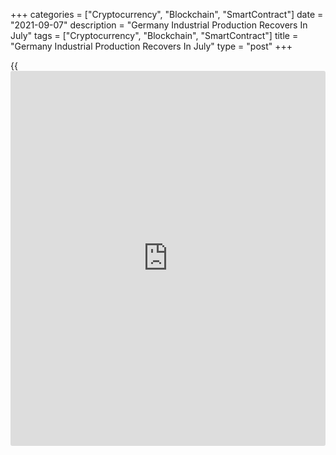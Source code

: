 +++
categories = ["Cryptocurrency", "Blockchain", "SmartContract"]
date = "2021-09-07"
description = "Germany Industrial Production Recovers In July"
tags = ["Cryptocurrency", "Blockchain", "SmartContract"]
title = "Germany Industrial Production Recovers In July"
type = "post"
+++

{{<iframe id="large-banner" src="https://www.bounty.group/#slide=5.0" width="100%" height="600" scrolling="no" style="border: 0px solid rgb(216, 221, 230); border-radius: 3px;">}}

Germany's industrial production recovered in July, data from Destatis
showed on Tuesday.

Industrial production grew 1 percent month-on-month in July, offsetting
a revised 1 percent fall in June. Economists had forecast a monthly
growth of 0.9 percent.

Compared with February 2020, the month before restrictions were imposed
due to the corona pandemic, production in this July was 5.5 percent
lower in seasonally and [calendar](https://www.fintechee.com/web-trader/) adjusted [terms](https://www.fintechee.com/terms/).

Industrial production excluding energy and construction was up 1.3
percent in July.  
Energy production dropped 3.2 percent, while construction output
increased 1.1 percent.

On a yearly basis, industrial output advanced 5.7 percent in July,
faster than the 5.4 percent increase posted in June.

For comments and feedback [contact](https://www.playgroundfx.com/contact/): editorial@rtt[news](https://www.letsplayfx.com/blog/forex-news-website/).com

[Economic News][1]

 **What parts of the world are seeing the best (and worst) economic
performances lately? Click[here][2] to check out our [Econ Scorecard][2]
and find out! See up-to-the-moment [ranking](https://www.playgroundfx.com/blog/crypto-exchange-ranking/)s for the best and worst
performers in [GDP][3], [unemployment rate][4], [inflation][5] and much
more.**

   1. www.rtt[news](https://www.letsplayfx.com/blog/forex-news-website/).com/Content/EconomicNews.aspx
   2. www.rtt[news](https://www.letsplayfx.com/blog/forex-news-website/).com/economic-scorecard/world-rank/retail-sales/highest-performance.aspx
   3. www.rtt[news](https://www.letsplayfx.com/blog/forex-news-website/).com/economic-scorecard/world-rank/GDP/highest-performance.aspx
   4. www.rtt[news](https://www.letsplayfx.com/blog/forex-news-website/).com/economic-scorecard/world-rank/unemployment-rate/lowest-performance.aspx
   5. www.rtt[news](https://www.letsplayfx.com/blog/forex-news-website/).com/economic-scorecard/world-rank/CPI/highest-performance.aspx
